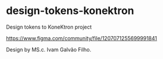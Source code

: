 # design-tokens-konektron
Design tokens to KoneKtron project

https://www.figma.com/community/file/1207071255699991841

Design by MS.c. Ivam Galvão Filho.
